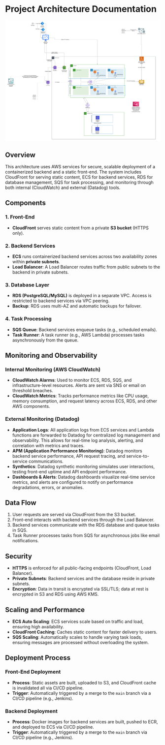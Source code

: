 # Project Architecture Documentation

![Architecture Diagram](assessment.png)


## Overview
This architecture uses AWS services for secure, scalable deployment of a containerized backend and a static front-end. The system includes CloudFront for serving static content, ECS for backend services, RDS for database management, SQS for task processing, and monitoring through both internal (CloudWatch) and external (Datadog) tools.

## Components

### 1. Front-End
- **CloudFront** serves static content from a private **S3 bucket** (HTTPS only).

### 2. Backend Services
- **ECS** runs containerized backend services across two availability zones within **private subnets**.
- **Load Balancer**: A Load Balancer routes traffic from public subnets to the backend in private subnets.

### 3. Database Layer
- **RDS (PostgreSQL/MySQL)** is deployed in a separate VPC. Access is restricted to backend services via VPC peering.
- **Backup**: RDS uses multi-AZ and automatic backups for failover.

### 4. Task Processing
- **SQS Queue**: Backend services enqueue tasks (e.g., scheduled emails).
- **Task Runner**: A task runner (e.g., AWS Lambda) processes tasks asynchronously from the queue.

## Monitoring and Observability

### Internal Monitoring (AWS CloudWatch)
- **CloudWatch Alarms**: Used to monitor ECS, RDS, SQS, and infrastructure-level resources. Alerts are sent via SNS or email on threshold breaches.
- **CloudWatch Metrics**: Tracks performance metrics like CPU usage, memory consumption, and request latency across ECS, RDS, and other AWS components.

### External Monitoring (Datadog)
- **Application Logs**: All application logs from ECS services and Lambda functions are forwarded to Datadog for centralized log management and observability. This allows for real-time log analysis, alerting, and correlation with metrics and traces.
- **APM (Application Performance Monitoring)**: Datadog monitors backend service performance, API request tracing, and service-to-service communications.
- **Synthetics**: Datadog synthetic monitoring simulates user interactions, testing front-end uptime and API endpoint performance.
- **Dashboards & Alerts**: Datadog dashboards visualize real-time service metrics, and alerts are configured to notify on performance degradations, errors, or anomalies.

## Data Flow
1. User requests are served via CloudFront from the S3 bucket.
2. Front-end interacts with backend services through the Load Balancer.
3. Backend services communicate with the RDS database and queue tasks in SQS.
4. Task Runner processes tasks from SQS for asynchronous jobs like email notifications.

## Security
- **HTTPS** is enforced for all public-facing endpoints (CloudFront, Load Balancer).
- **Private Subnets**: Backend services and the database reside in private subnets.
- **Encryption**: Data in transit is encrypted via SSL/TLS; data at rest is encrypted in S3 and RDS using AWS KMS.

## Scaling and Performance
- **ECS Auto Scaling**: ECS services scale based on traffic and load, ensuring high availability.
- **CloudFront Caching**: Caches static content for faster delivery to users.
- **SQS Scaling**: Automatically scales to handle varying task loads, ensuring messages are processed without overloading the system.

## Deployment Process

### Front-End Deployment
- **Process**: Static assets are built, uploaded to S3, and CloudFront cache is invalidated all via CI/CD pipeline.
- **Trigger**: Automatically triggered by a merge to the `main` branch via a CI/CD pipeline (e.g., Jenkins).

### Backend Deployment
- **Process**: Docker images for backend services are built, pushed to ECR, and deployed to ECS via CI/CD pipeline.
- **Trigger**: Automatically triggered by a merge to the `main` branch via CI/CD pipeline (e.g., Jenkins).
